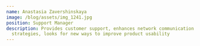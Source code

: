 ```yaml
---
name: Anastasia Zavershinskaya
image: /blog/assets/img_1241.jpg
position: Support Manager
description: Provides customer support, enhances network communication
  strategies, looks for new ways to improve product usability
---
```

